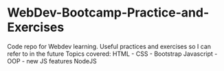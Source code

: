 # WebDev-Bootcamp-Practice-and-Exercises
Code repo for Webdev learning. Useful practices and exercises so I can refer to in the future
Topics covered:
HTML - CSS - Bootstrap
Javascript - OOP - new JS features 
NodeJS
